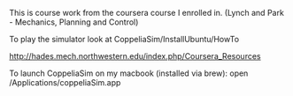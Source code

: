 This is course work from the coursera course I enrolled in. (Lynch and Park - Mechanics, Planning and Control)

To play the simulator look at CoppeliaSim/InstallUbuntu/HowTo

http://hades.mech.northwestern.edu/index.php/Coursera_Resources

To launch CoppeliaSim on my macbook (installed via brew): 
open /Applications/coppeliaSim.app


